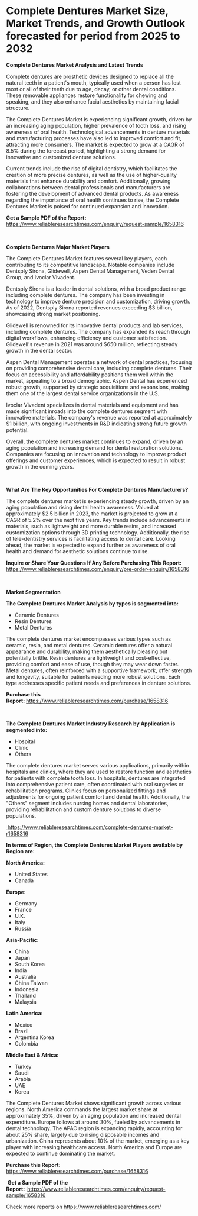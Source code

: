 <p><h1>Complete Dentures Market Size, Market Trends, and Growth Outlook forecasted for period from 2025 to 2032</h1></p><p><strong>Complete Dentures Market Analysis and Latest Trends</strong></p>
<p><p>Complete dentures are prosthetic devices designed to replace all the natural teeth in a patient's mouth, typically used when a person has lost most or all of their teeth due to age, decay, or other dental conditions. These removable appliances restore functionality for chewing and speaking, and they also enhance facial aesthetics by maintaining facial structure.</p><p>The Complete Dentures Market is experiencing significant growth, driven by an increasing aging population, higher prevalence of tooth loss, and rising awareness of oral health. Technological advancements in denture materials and manufacturing processes have also led to improved comfort and fit, attracting more consumers. The market is expected to grow at a CAGR of 8.5% during the forecast period, highlighting a strong demand for innovative and customized denture solutions.</p><p>Current trends include the rise of digital dentistry, which facilitates the creation of more precise dentures, as well as the use of higher-quality materials that enhance durability and comfort. Additionally, growing collaborations between dental professionals and manufacturers are fostering the development of advanced dental products. As awareness regarding the importance of oral health continues to rise, the Complete Dentures Market is poised for continued expansion and innovation.</p></p>
<p><strong>Get a Sample PDF of the Report:&nbsp;</strong> <a href="https://www.reliableresearchtimes.com/enquiry/request-sample/1658316?utm_campaign=2244&utm_medium=2&utm_source=Github&utm_content=ia&utm_term=03032025&utm_id=complete-dentures">https://www.reliableresearchtimes.com/enquiry/request-sample/1658316</a></p>
<p>&nbsp;</p>
<p><strong>Complete Dentures Major Market Players</strong></p>
<p><p>The Complete Dentures Market features several key players, each contributing to its competitive landscape. Notable companies include Dentsply Sirona, Glidewell, Aspen Dental Management, Veden Dental Group, and Ivoclar Vivadent.</p><p>Dentsply Sirona is a leader in dental solutions, with a broad product range including complete dentures. The company has been investing in technology to improve denture precision and customization, driving growth. As of 2022, Dentsply Sirona reported revenues exceeding $3 billion, showcasing strong market positioning.</p><p>Glidewell is renowned for its innovative dental products and lab services, including complete dentures. The company has expanded its reach through digital workflows, enhancing efficiency and customer satisfaction. Glidewell's revenue in 2021 was around $650 million, reflecting steady growth in the dental sector.</p><p>Aspen Dental Management operates a network of dental practices, focusing on providing comprehensive dental care, including complete dentures. Their focus on accessibility and affordability positions them well within the market, appealing to a broad demographic. Aspen Dental has experienced robust growth, supported by strategic acquisitions and expansions, making them one of the largest dental service organizations in the U.S.</p><p>Ivoclar Vivadent specializes in dental materials and equipment and has made significant inroads into the complete dentures segment with innovative materials. The company's revenue was reported at approximately $1 billion, with ongoing investments in R&D indicating strong future growth potential.</p><p>Overall, the complete dentures market continues to expand, driven by an aging population and increasing demand for dental restoration solutions. Companies are focusing on innovation and technology to improve product offerings and customer experiences, which is expected to result in robust growth in the coming years.</p></p>
<p>&nbsp;</p>
<p><strong>What Are The Key Opportunities For Complete Dentures Manufacturers?</strong></p>
<p><p>The complete dentures market is experiencing steady growth, driven by an aging population and rising dental health awareness. Valued at approximately $2.5 billion in 2023, the market is projected to grow at a CAGR of 5.2% over the next five years. Key trends include advancements in materials, such as lightweight and more durable resins, and increased customization options through 3D printing technology. Additionally, the rise of tele-dentistry services is facilitating access to dental care. Looking ahead, the market is expected to expand further as awareness of oral health and demand for aesthetic solutions continue to rise.</p></p>
<p><strong>Inquire or Share Your Questions If Any Before Purchasing This Report:</strong> <a href="https://www.reliableresearchtimes.com/enquiry/pre-order-enquiry/1658316?utm_campaign=2244&utm_medium=2&utm_source=Github&utm_content=ia&utm_term=03032025&utm_id=complete-dentures">https://www.reliableresearchtimes.com/enquiry/pre-order-enquiry/1658316</a></p>
<p>&nbsp;</p>
<p><strong>Market Segmentation</strong></p>
<p><strong>The Complete Dentures Market Analysis by types is segmented into:</strong></p>
<p><ul><li>Ceramic Dentures</li><li>Resin Dentures</li><li>Metal Dentures</li></ul></p>
<p><p>The complete dentures market encompasses various types such as ceramic, resin, and metal dentures. Ceramic dentures offer a natural appearance and durability, making them aesthetically pleasing but potentially brittle. Resin dentures are lightweight and cost-effective, providing comfort and ease of use, though they may wear down faster. Metal dentures, often reinforced with a supportive framework, offer strength and longevity, suitable for patients needing more robust solutions. Each type addresses specific patient needs and preferences in denture solutions.</p></p>
<p><strong>Purchase this Report:&nbsp;</strong><a href="https://www.reliableresearchtimes.com/purchase/1658316?utm_campaign=2244&utm_medium=2&utm_source=Github&utm_content=ia&utm_term=03032025&utm_id=complete-dentures">https://www.reliableresearchtimes.com/purchase/1658316</a></p>
<p>&nbsp;</p>
<p><strong>The Complete Dentures Market Industry Research by Application is segmented into:</strong></p>
<p><ul><li>Hospital</li><li>Clinic</li><li>Others</li></ul></p>
<p><p>The complete dentures market serves various applications, primarily within hospitals and clinics, where they are used to restore function and aesthetics for patients with complete tooth loss. In hospitals, dentures are integrated into comprehensive patient care, often coordinated with oral surgeries or rehabilitation programs. Clinics focus on personalized fittings and adjustments for ongoing patient comfort and dental health. Additionally, the "Others" segment includes nursing homes and dental laboratories, providing rehabilitation and custom denture solutions to diverse populations.</p></p>
<p><a href="https://www.reliableresearchtimes.com/complete-dentures-market-r1658316?utm_campaign=2244&utm_medium=2&utm_source=Github&utm_content=ia&utm_term=03032025&utm_id=complete-dentures">&nbsp;https://www.reliableresearchtimes.com/complete-dentures-market-r1658316</a></p>
<p><strong>In terms of Region, the Complete Dentures Market Players available by Region are:</strong></p>
<p>
    <p> <strong> North America: </strong>
        <ul>
            <li>United States</li>
            <li>Canada</li>
        </ul>
        </p> 
    <p> <strong> Europe: </strong>
        <ul>
            <li>Germany</li>
            <li>France</li>
            <li>U.K.</li>
            <li>Italy</li>
            <li>Russia</li>
        </ul>
        </p> 
    <p> <strong> Asia-Pacific: </strong>
        <ul>
            <li>China</li>
            <li>Japan</li>
            <li>South Korea</li>
            <li>India</li>
            <li>Australia</li>
            <li>China Taiwan</li>
            <li>Indonesia</li>
            <li>Thailand</li>
            <li>Malaysia</li>
        </ul>
        </p> 
    <p> <strong> Latin America: </strong>
        <ul>
            <li>Mexico</li>
            <li>Brazil</li>
            <li>Argentina Korea</li>
            <li>Colombia</li>
        </ul>
        </p> 
    <p> <strong> Middle East & Africa: </strong>
        <ul>
            <li>Turkey</li>
            <li>Saudi</li>
            <li>Arabia</li>
            <li>UAE</li>
            <li>Korea</li>
        </ul>
    </p>
    </p>
<p><p>The Complete Dentures Market shows significant growth across various regions. North America commands the largest market share at approximately 35%, driven by an aging population and increased dental expenditure. Europe follows at around 30%, fueled by advancements in dental technology. The APAC region is expanding rapidly, accounting for about 25% share, largely due to rising disposable incomes and urbanization. China represents about 10% of the market, emerging as a key player with increasing healthcare access. North America and Europe are expected to continue dominating the market.</p></p>
<p><strong>Purchase this Report: </strong><a href="https://www.reliableresearchtimes.com/purchase/1658316?utm_campaign=2244&utm_medium=2&utm_source=Github&utm_content=ia&utm_term=03032025&utm_id=complete-dentures">https://www.reliableresearchtimes.com/purchase/1658316</a></p>
<p>&nbsp;<strong>Get a Sample PDF of the Report:&nbsp;&nbsp;</strong><a href="https://www.reliableresearchtimes.com/enquiry/request-sample/1658316?utm_campaign=2244&utm_medium=2&utm_source=Github&utm_content=ia&utm_term=03032025&utm_id=complete-dentures">https://www.reliableresearchtimes.com/enquiry/request-sample/1658316</a></p>
<p><strong></strong></p>
<p>Check more reports on <a href="https://www.reliableresearchtimes.com/?utm_campaign=2244&utm_medium=2&utm_source=Github&utm_content=ia&utm_term=03032025&utm_id=complete-dentures">https://www.reliableresearchtimes.com/</a></p>